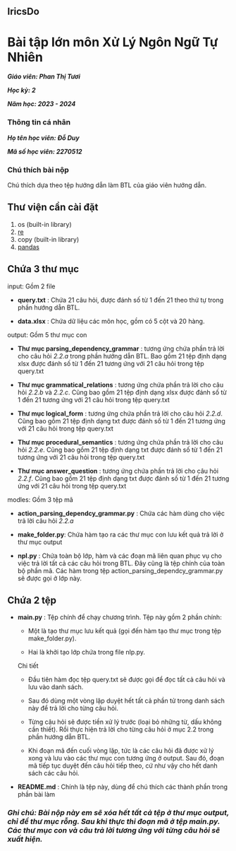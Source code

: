 ## IricsDo

# Bài tập lớn môn Xử Lý Ngôn Ngữ Tự Nhiên

***Giáo viên: Phan Thị Tươi***

***Học kỳ: 2***

***Năm học: 2023 - 2024***

### Thông tin cá nhân

***Họ tên học viên: Đỗ Duy***

***Mã số học viên: 2270512***

### Chú thích bài nộp

Chú thích dựa theo tệp hướng dẫn làm BTL của giáo viên hướng dẫn.

## Thư viện cần cài đặt
1. os (built-in library)
2. [re](https://pypi.org/project/regex/)
3. copy (built-in library)
4. [pandas](https://pypi.org/project/pandas/)

## Chứa 3 thư mục

input: Gồm 2 file

- **query.txt** : Chứa 21 câu hỏi, được đánh số từ 1 đến 21 theo thứ tự trong phần hướng dẫn BTL.

- **data.xlsx** : Chứa dữ liệu các môn học, gồm có 5 cột và 20 hàng.

output: Gồm 5 thư mục con

- **Thư mục parsing_dependency_grammar** : tương ứng chứa phần trả lời cho câu hỏi *2.2.a* trong phần hướng dẫn BTL. Bao gồm 21 tệp định dạng xlsx được đánh số từ 1 đến 21 tương ứng với 21 câu hỏi trong tệp query.txt

- **Thư mục grammatical_relations** : tương ứng chứa phần trả lời cho câu hỏi *2.2.b* và *2.2.c*. Cũng bao gồm 21 tệp định dạng xlsx được đánh số từ 1 đến 21 tương ứng với 21 câu hỏi trong tệp query.txt

- **Thư mục logical_form** : tương ứng chứa phần trả lời cho câu hỏi *2.2.d*. Cũng bao gồm 21 tệp định dạng txt được đánh số từ 1 đến 21 tương ứng với 21 câu hỏi trong tệp query.txt

- **Thư mục procedural_semantics** : tương ứng chứa phần trả lời cho câu hỏi *2.2.e*. Cũng bao gồm 21 tệp định dạng txt được đánh số từ 1 đến 21 tương ứng với 21 câu hỏi trong tệp query.txt

- **Thư mục answer_question** : tương ứng chứa phần trả lời cho câu hỏi *2.2.f*. Cũng bao gồm 21 tệp định dạng txt được đánh số từ 1 đến 21 tương ứng với 21 câu hỏi trong tệp query.txt

modles: Gồm 3 tệp mã

- **action_parsing_dependcy_grammar.py** : Chứa các hàm dùng cho việc trả lời câu hỏi *2.2.a*

- **make_folder.py**: Chứa hàm tạo ra các thư mục con lưu kết quả trả lời ở thư mục output

- **npl.py** : Chứa toàn bộ lớp, hàm và các đoạn mã liên quan phục vụ cho việc trả lời tất cả các câu hỏi trong BTL. Đây cũng là tệp chính của toàn bộ phần mã.
Các hàm trong tệp action_parsing_dependcy_grammar.py
sẽ được gọi ở lớp này.

## Chứa 2 tệp

- **main.py** : Tệp chính để chạy chương trình. Tệp này gồm 2 phần chính:

    - Một là tạo thư mục lưu kết quả (gọi đến hàm tạo thư mục trong tệp make_folder.py). 
    
    - Hai là khởi tạo lớp chứa trong file nlp.py. 

    Chi tiết

    - Đầu tiên hàm đọc tệp query.txt sẽ được gọi để đọc tất cả câu hỏi và lưu vào danh sách. 

    - Sau đó dùng một vòng lặp duyệt hết tất cả phần tử trong danh sách này để trả lời cho từng câu hỏi.

    - Từng câu hỏi sẽ được tiền xử lý trước (loại bỏ những từ, dấu không cần thiết). Rồi thực hiện trả lời cho từng câu hỏi ở mục 2.2 trong phần hướng dẫn BTL. 

    - Khi đoạn mã đến cuối vòng lặp, tức là các câu hỏi đã được xử lý xong và lưu vào các thư mục con tương ứng ở output. Sau đó, đoạn mã tiếp tục duyệt đến câu hỏi tiếp theo, cứ như vậy cho hết danh sách các câu hỏi.

- **README.md** : Chính là tệp này, dùng để chú thích các thành phần trong phần bài làm

### ***Ghi chú: Bài nộp này em sẽ xóa hết tất cả tệp ở thư mục output, chỉ để thư mục rỗng. Sau khi thực thi đoạn mã ở tệp main.py. Các thư mục con và câu trả lời tương ứng với từng câu hỏi sẽ xuất hiện.***
